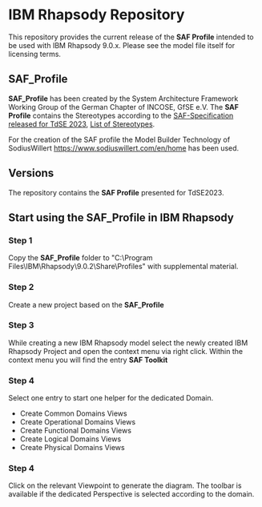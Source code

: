 # IBM Rhapsody Repository
This repository provides the current release of the **SAF Profile** intended to be used with IBM Rhapsody 9.0.x.
Please see the model file itself for licensing terms.

## SAF_Profile
**SAF_Profile** has been created by the System Architecture Framework Working Group of the German Chapter of INCOSE, GfSE e.V. The **SAF Profile** contains the Stereotypes according to the [SAF-Specification released for TdSE 2023](https://github.com/GfSE/SAF-Specification/tree/TdSE2023), [List of Stereotypes](https://github.com/GfSE/SAF-Specification/blob/TdSE2023/stereotypes.md).

For the creation of the SAF profile the Model Builder Technology of SodiusWillert https://www.sodiuswillert.com/en/home has been used.

## Versions
The repository contains the **SAF Profile** presented for TdSE2023. 

## Start using the SAF_Profile in IBM Rhapsody
### Step 1
Copy the **SAF_Profile** folder to "C:\Program Files\IBM\Rhapsody\9.0.2\Share\Profiles" with supplemental material.
### Step 2
Create a new project based on the **SAF_Profile**
### Step 3
While creating a new IBM Rhapsody model select the newly created IBM Rhapsody Project and open the context menu via right click. Within the context menu you will find the entry **SAF Toolkit**
### Step 4
Select one entry to start one helper for the dedicated Domain.
* Create Common Domains Views
* Create Operational Domains Views
* Create Functional Domains Views
* Create Logical Domains Views
* Create Physical Domains Views
### Step 4
Click on the relevant Viewpoint to generate the diagram. The toolbar is available if the dedicated Perspective is selected according to the domain.
